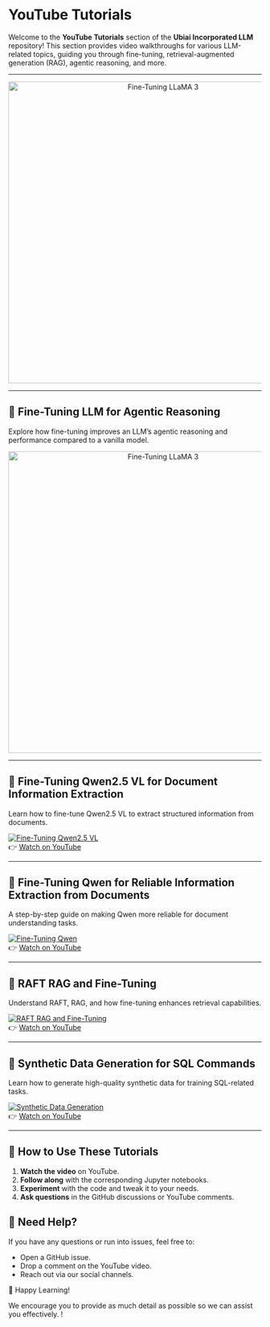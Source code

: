 # YouTube Tutorials  

Welcome to the **YouTube Tutorials** section of the **Ubiai Incorporated LLM** repository! This section provides video walkthroughs for various LLM-related topics, guiding you through fine-tuning, retrieval-augmented generation (RAG), agentic reasoning, and more.  

---
<div align="center">  
  <a href="https://www.youtube.com/watch?v=RnF2007HqtY">  
    <img src="https://img.youtube.com/vi/RnF2007HqtY/0.jpg" alt="Fine-Tuning LLaMA 3" width="600">  
  </a>  
</div>  

---

## 📌 Fine-Tuning LLM for Agentic Reasoning  
Explore how fine-tuning improves an LLM’s agentic reasoning and performance compared to a vanilla model.  

<div align="center">  
  <a href="https://www.youtube.com/watch?v=6tkV4XJ91Bg">  
    <img src="https://img.youtube.com/vi/RnF2007HqtY/0.jpg" alt="Fine-Tuning LLaMA 3" width="600">  
  </a>  
</div>  

---

## 📌 Fine-Tuning Qwen2.5 VL for Document Information Extraction  
Learn how to fine-tune Qwen2.5 VL to extract structured information from documents.  

[![Fine-Tuning Qwen2.5 VL](https://img.youtube.com/vi/VIDEO_ID_3/maxresdefault.jpg)](https://www.youtube.com/watch?v=VIDEO_ID_3)  
👉 [Watch on YouTube](https://www.youtube.com/watch?v=VIDEO_ID_3)  

---

## 📌 Fine-Tuning Qwen for Reliable Information Extraction from Documents  
A step-by-step guide on making Qwen more reliable for document understanding tasks.  

[![Fine-Tuning Qwen](https://img.youtube.com/vi/VIDEO_ID_4/maxresdefault.jpg)](https://www.youtube.com/watch?v=VIDEO_ID_4)  
👉 [Watch on YouTube](https://www.youtube.com/watch?v=VIDEO_ID_4)  

---

## 📌 RAFT RAG and Fine-Tuning  
Understand RAFT, RAG, and how fine-tuning enhances retrieval capabilities.  

[![RAFT RAG and Fine-Tuning](https://img.youtube.com/vi/VIDEO_ID_5/maxresdefault.jpg)](https://www.youtube.com/watch?v=VIDEO_ID_5)  
👉 [Watch on YouTube](https://www.youtube.com/watch?v=VIDEO_ID_5)  

---

## 📌 Synthetic Data Generation for SQL Commands  
Learn how to generate high-quality synthetic data for training SQL-related tasks.  

[![Synthetic Data Generation](https://img.youtube.com/vi/VIDEO_ID_6/maxresdefault.jpg)](https://www.youtube.com/watch?v=VIDEO_ID_6)  
👉 [Watch on YouTube](https://www.youtube.com/watch?v=VIDEO_ID_6)  

---

## 🔧 How to Use These Tutorials  

1. **Watch the video** on YouTube.  
2. **Follow along** with the corresponding Jupyter notebooks.  
3. **Experiment** with the code and tweak it to your needs.  
4. **Ask questions** in the GitHub discussions or YouTube comments.  

## 💬 Need Help?  

If you have any questions or run into issues, feel free to:  

- Open a GitHub issue.  
- Drop a comment on the YouTube video.  
- Reach out via our social channels.  

🚀 Happy Learning!  


We encourage you to provide as much detail as possible so we can assist you effectively.
!  
